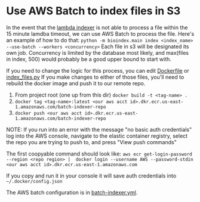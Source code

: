 # Use AWS Batch to index files in S3
In the event that the [lambda indexer](https://github.com/broadinstitute/dig-indexer/) is not able to 
process a file within the 15 minute lamdba timeout, we can use AWS Batch to process the file.  Here's an example of how to do that: 
`python -m bioindex.main index <index_name> --use-batch --workers <concurrency>`  Each file in s3 will be
designated its own job.  Concurrency is limited by the database most likely, and max(files in index, 500) 
would probably be a good upper bound to start with.

If you need to change the logic for this process, you can edit [Dockerfile](../Dockerfile) or [index_files.py](./index_files.py) 
If you make changes to either of those files, you'll need to rebuild the docker image and push it to our remote repo.  
1. From project root (one up from this dir) `docker build -t <tag-name> .`
2. `docker tag <tag-name>:latest <our aws acct id>.dkr.ecr.us-east-1.amazonaws.com/batch-indexer-repo`
3. `docker push <our aws acct id>.dkr.ecr.us-east-1.amazonaws.com/batch-indexer-repo`

NOTE: If you run into an error with the message "no basic auth credentials" log into the AWS console, navigate to 
the elastic container registry, select the repo you are trying to push to, and press "View push commands"

The first coopyable command should look like:
`aws ecr get-login-password --region <repo region> | 
docker login --username AWS --password-stdin <our aws acct id>.dkr.ecr.us-east-1.amazonaws.com`

If you copy and run it in your console it will save auth credentials into `~/.docker/config.json`

The AWS batch configuration is in [batch-indexer.yml](./batch-indexer.yml).  
